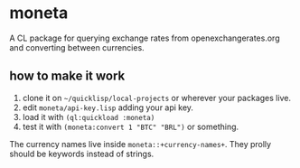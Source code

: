 # moneta
A CL package for querying exchange rates from openexchangerates.org and converting between currencies.

## how to make it work

1. clone it on `~/quicklisp/local-projects` or wherever your packages live.
2. edit `moneta/api-key.lisp` adding your api key.
3. load it with `(ql:quickload :moneta)`
4. test it with `(moneta:convert 1 "BTC" "BRL")` or something.

The currency names live inside `moneta::+currency-names+`. They prolly should be keywords instead of strings.
